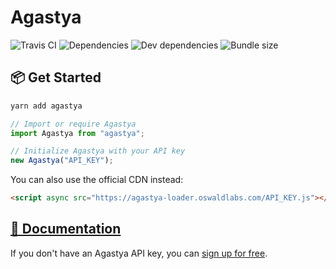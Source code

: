 # Agastya

![Travis CI](https://travis-ci.org/OswaldLabsOpenSource/agastya.svg?branch=master)
![Dependencies](https://img.shields.io/david/OswaldLabsOpenSource/agastya.svg)
![Dev dependencies](https://img.shields.io/david/dev/OswaldLabsOpenSource/agastya.svg)
![Bundle size](https://img.shields.io/bundlephobia/minzip/agastya.svg)

## 📦 Get Started

```bash
yarn add agastya
```

```js
// Import or require Agastya
import Agastya from "agastya";

// Initialize Agastya with your API key
new Agastya("API_KEY");
```

You can also use the official CDN instead:

```html
<script async src="https://agastya-loader.oswaldlabs.com/API_KEY.js"></script>
```

## [🚀 Documentation](https://help.oswaldlabs.com/developers/?utm_source=github&utm_medium=repository&utm_campaign=agastya&utm_term=documentation)

If you don't have an Agastya API key, you can [sign up for free](https://oswaldlabs.com/agastya?utm_source=github&utm_medium=repository&utm_campaign=agastya&utm_term=documentation-sign-up).
